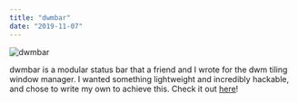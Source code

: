 ```yaml
---
title: "dwmbar"
date: "2019-11-07"
---
```


<img class="img_span" src="https://raw.githubusercontent.com/thytom/dwmbar/master/res/example.png" alt="dwmbar"/><br>

dwmbar is a modular status bar that a friend and I wrote for the dwm tiling
window manager. I wanted something lightweight and incredibly hackable, and
chose to write my own to achieve this. Check it out
[here](https://github.com/thytom/dwmbar)!
